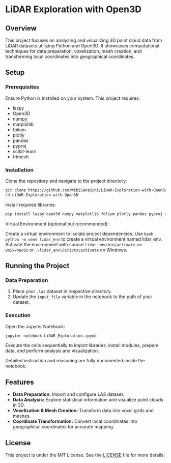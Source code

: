 # LiDAR Exploration with Open3D

## Overview
This project focuses on analyzing and visualizing 3D point cloud data from LiDAR datasets utilizing Python and Open3D. It showcases computational techniques for data preparation, voxelization, mesh creation, and transforming local coordinates into geographical coordinates.

## Setup

### Prerequisites
Ensure Python is installed on your system. This project requires:
- laspy
- Open3D
- numpy
- matplotlib
- folium
- plotly
- pandas
- pyproj
- scikit-learn
- trimesh

### Installation
Clone the repository and navigate to the project directory:
```bash
git clone https://github.com/WibiSanaSini/LiDAR-Exploration-with-Open3D.git
cd LiDAR-Exploration-with-Open3D
```
Install required libraries:
```bash
pip install laspy open3d numpy matplotlib folium plotly pandas pyproj scikit-learn trimesh
```
Virtual Environment (optional but recommended): 

Create a virtual environment to isolate project dependencies.
Use ```bash python -m venv lidar_env``` to create a virtual environment named lidar_env.
Activate the environment with source ```lidar_env/bin/activate on Unix/macOS``` or ```.\lidar_env\Scripts\activate``` on Windows.
## Running the Project

### Data Preparation
1. Place your `.las` dataset in respective directory.
2. Update the `input_file` variable in the notebook to the path of your dataset.

### Execution
Open the Jupyter Notebook:
```bash
jupyter notebook LiDAR_Exploration.ipynb
```
Execute the cells sequentially to import libraries, install modules, prepare data, and perform analysis and visualization.

Detailed instruction and reasoning are fully documented inside the notebook.

## Features
- **Data Preparation:** Import and configure LAS dataset.
- **Data Analysis:** Explore statistical information and visualize point clouds in 3D.
- **Voxelization & Mesh Creation:** Transform data into voxel grids and meshes.
- **Coordinate Transformation:** Convert local coordinates into geographical coordinates for accurate mapping.

## License
This project is under the MIT License. See the [LICENSE](LICENSE) file for more details.
